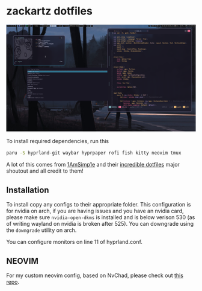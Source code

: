 # zackartz dotfiles

![img](.img/sc.png)

To install required dependencies, run this

```bash
paru -S hyprland-git waybar hyprpaper rofi fish kitty neovim tmux
```

A lot of this comes from [1AmSimp1e](https://github.com/1amsimp1e) and their [incredible dotfiles](https://github.com/1amSimp1e/dots) major shoutout and all credit to them!

## Installation
To install copy any configs to their appropriate folder.
This configuration is for nvidia on arch, if you are having issues and you have an nvidia card, please make sure `nvidia-open-dkms` is installed and is below verison 530 (as of writing wayland on nvidia is broken after 525). You can downgrade using the `downgrade` utility on arch.

You can configure monitors on line 11 of hyprland.conf.

## NEOVIM
For my custom neovim config, based on NvChad, please check out [this repo](https://github.com/zackartz/nvim-cfg).
